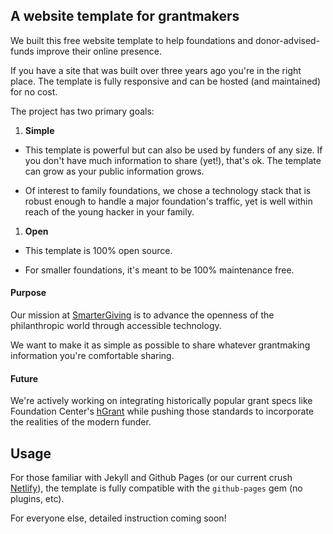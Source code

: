 ## A website template for grantmakers  

We built this free website template to help foundations and donor-advised-funds improve their online presence.  

If you have a site that was built over three years ago you're in the right place. The template is fully responsive and can be hosted (and maintained) for no cost.  

The project has two primary goals:

1. **Simple**  

  - This template is powerful but can also be used by funders of any size. If you don't have much information to share (yet!), that's ok. The template can grow as your public information grows.  
 
  - Of interest to family foundations, we chose a technology stack that is robust enough to handle a major foundation's traffic, yet is well within reach of the young hacker in your family.  

1. **Open**  
  - This template is 100% open source.   
 
  - For smaller foundations, it's meant to be 100% maintenance free.  
   
   
 #### Purpose  
 
 Our mission at [SmarterGiving](https://smartergiving.org) is to advance the openness of the philanthropic world through accessible technology.  
 
 We want to make it as simple as possible to share whatever grantmaking information you're comfortable sharing.  
 
 #### Future  
 
 We're actively working on integrating historically popular grant specs like Foundation Center's [hGrant](http://foundationcenter.org/grantmakers/hgrant.html) while pushing those standards to incorporate the realities of the modern funder.  
 
 ## Usage  
 
 For those familiar with Jekyll and Github Pages (or our current crush [Netlify](https://www.netlify.com/)), the template is fully compatible with the `github-pages` gem (no plugins, etc).  
 
 For everyone else, detailed instruction coming soon!
